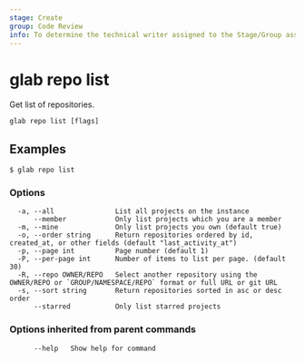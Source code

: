 ```yaml
---
stage: Create
group: Code Review
info: To determine the technical writer assigned to the Stage/Group associated with this page, see https://about.gitlab.com/handbook/product/ux/technical-writing/#assignments
---
```


<!--
This documentation is auto generated by a script.
Please do not edit this file directly, check cmd/gen-docs/docs.go.
-->

# glab repo list

Get list of repositories.

```plaintext
glab repo list [flags]
```

## Examples

```plaintext
$ glab repo list

```

### Options

```plaintext
  -a, --all               List all projects on the instance
      --member            Only list projects which you are a member
  -m, --mine              Only list projects you own (default true)
  -o, --order string      Return repositories ordered by id, created_at, or other fields (default "last_activity_at")
  -p, --page int          Page number (default 1)
  -P, --per-page int      Number of items to list per page. (default 30)
  -R, --repo OWNER/REPO   Select another repository using the OWNER/REPO or `GROUP/NAMESPACE/REPO` format or full URL or git URL
  -s, --sort string       Return repositories sorted in asc or desc order
      --starred           Only list starred projects
```

### Options inherited from parent commands

```plaintext
      --help   Show help for command
```

